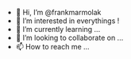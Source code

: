 - 👋 Hi, I’m @frankmarmolak
- 👀 I’m interested in everythings !
- 🌱 I’m currently learning ...
- 💞️ I’m looking to collaborate on ...
- 📫 How to reach me ...

<!---
frankmarmolak/frankmarmolak is a ✨ special ✨ repository because its `README.md` (this file) appears on your GitHub profile.
You can click the Preview link to take a look at your changes.
--->
